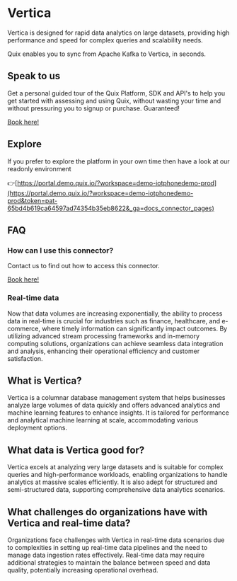 <!-- START MARKDOWN -->
<!--[tech-name]-->
# Vertica

<!--[blurb-about-tech]-->
Vertica is designed for rapid data analytics on large datasets, providing high performance and speed for complex queries and scalability needs.

Quix enables you to sync from Apache Kafka <span id="to_or_from">to</span> <span id="techname">Vertica</span>, in seconds.

## Speak to us

Get a personal guided tour of the Quix Platform, SDK and API's to help you get started with assessing and using Quix, without wasting your time and without pressuring you to signup or purchase. Guaranteed!

[Book here!](https://quix.io/book-a-demo)


## Explore

If you prefer to explore the platform in your own time then have a look at our readonly environment

👉[https://portal.demo.quix.io/?workspace=demo-iotphonedemo-prod](https://portal.demo.quix.io/?workspace=demo-iotphonedemo-prod&token=pat-65bd4b619ca64597ad74354b35eb8622&_ga=docs_connector_pages)


## FAQ 

### How can I use this connector?

Contact us to find out how to access this connector.

[Book here!](https://quix.io/book-a-demo)

### Real-time data

Now that data volumes are increasing exponentially, the ability to process data in real-time is crucial for industries such as finance, healthcare, and e-commerce, where timely information can significantly impact outcomes. By utilizing advanced stream processing frameworks and in-memory computing solutions, organizations can achieve seamless data integration and analysis, enhancing their operational efficiency and customer satisfaction.

## What is <span id="techname">Vertica</span>?

<!--[tech-seo-text]-->
Vertica is a columnar database management system that helps businesses analyze large volumes of data quickly and offers advanced analytics and machine learning features to enhance insights. It is tailored for performance and analytical machine learning at scale, accommodating various deployment options.

## What data is <span id="techname">Vertica</span> good for?

<!--[tech-data-seo-text]-->
Vertica excels at analyzing very large datasets and is suitable for complex queries and high-performance workloads, enabling organizations to handle analytics at massive scales efficiently. It is also adept for structured and semi-structured data, supporting comprehensive data analytics scenarios.

## What challenges do organizations have with <span id="techname">Vertica</span> and real-time data?

<!--[tech-challenges-seo-text]-->
Organizations face challenges with Vertica in real-time data scenarios due to complexities in setting up real-time data pipelines and the need to manage data ingestion rates effectively. Real-time data may require additional strategies to maintain the balance between speed and data quality, potentially increasing operational overhead.
<!-- END MARKDOWN -->